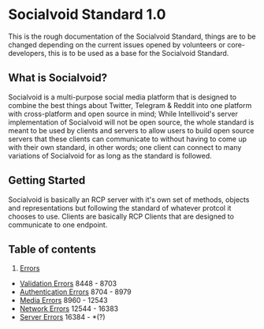 # Socialvoid Standard 1.0

This is the rough documentation of the Socialvoid Standard, things are to
be changed depending on the current issues opened by volunteers or
core-developers, this is to be used as a base for the Socialvoid Standard.


## What is Socialvoid?

Socialvoid is a multi-purpose social media platform that is designed to
combine the best things about Twitter, Telegram & Reddit into one platform
with cross-platform and open source in mind; While Intellivoid's server
implementation of Socialvoid will not be open source, the whole standard
is meant to be used by clients and servers to allow users to build open
source servers that these clients can communicate to without having to
come up with their own standard, in other words; one client can connect
to many variations of Socialvoid for as long as the standard is followed.

## Getting Started

Socialvoid is basically an RCP server with it's own set of methods, 
objects and representations but following the standard of whatever protcol
it chooses to use. Clients are basically RCP Clients that are designed
to communicate to one endpoint.


## Table of contents

1. [Errors](Errors/README.md)
  * [Validation Errors](ValidationErrors.md) 8448 - 8703
  * [Authentication Errors](AuthenticationErrors.md) 8704 - 8979
  * [Media Errors](MediaErrors.md) 8960 - 12543
  * [Network Errors](NetworkErrors.md) 12544 - 16383
  * [Server Errors](ServerErrors.md) 16384 - *(?)